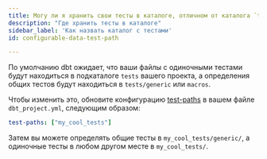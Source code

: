 ```yaml
---
title: Могу ли я хранить свои тесты в каталоге, отличном от каталога `tests` в моем проекте?
description: "Где хранить тесты в каталоге"
sidebar_label: 'Как назвать каталог с тестами'
id: configurable-data-test-path

---
```

По умолчанию dbt ожидает, что ваши файлы с одиночными тестами будут находиться в подкаталоге `tests` вашего проекта, а определения общих тестов будут находиться в `tests/generic` или `macros`.

Чтобы изменить это, обновите конфигурацию [test-paths](reference/project-configs/test-paths.md) в вашем файле `dbt_project.yml`, следующим образом:

<File name='dbt_project.yml'>

```yml
test-paths: ["my_cool_tests"]
```

</File>

Затем вы можете определять общие тесты в `my_cool_tests/generic/`, а одиночные тесты в любом другом месте в `my_cool_tests/`.